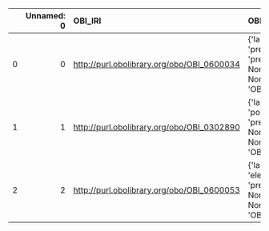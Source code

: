 |    |   Unnamed: 0 | OBI_IRI                                    | OBI_DESC                                                                                 | REX_IRI                                    | REX_DESC                     |
|---:|-------------:|:-------------------------------------------|:-----------------------------------------------------------------------------------------|:-------------------------------------------|:-----------------------------|
|  0 |            0 | http://purl.obolibrary.org/obo/OBI_0600034 | {'label': 'precipitation', 'prefLabel': None, 'altLabel': None, 'name': 'OBI_0600034'}   | http://purl.obolibrary.org/obo/REX_0000182 | {'label': 'precipitation'}   |
|  1 |            1 | http://purl.obolibrary.org/obo/OBI_0302890 | {'label': 'polymerization', 'prefLabel': None, 'altLabel': None, 'name': 'OBI_0302890'}  | http://purl.obolibrary.org/obo/REX_0000251 | {'label': 'polymerization'}  |
|  2 |            2 | http://purl.obolibrary.org/obo/OBI_0600053 | {'label': 'electrophoresis', 'prefLabel': None, 'altLabel': None, 'name': 'OBI_0600053'} | http://purl.obolibrary.org/obo/REX_0000338 | {'label': 'electrophoresis'} |